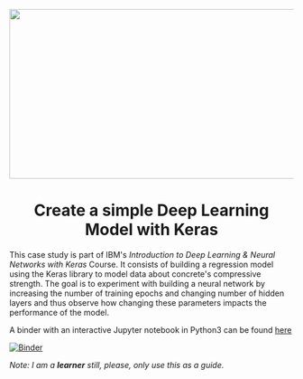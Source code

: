 <p align="center">
  <img width="600" height="300" src="https://github.com/prislb/Simple-Deep-Learning-Model-Keras/blob/main/keras-nn.png">
</p>

<h1 align="center"> Create a simple Deep Learning Model with Keras </h1>

This case study is part of IBM's *Introduction to Deep Learning & Neural Networks with Keras* Course. It consists of building a regression model using the Keras library to model data about concrete's compressive strength. The goal is to experiment with building a neural network by increasing the number of training epochs and changing number of hidden layers and thus observe how changing these parameters impacts the performance of the model.

A binder with an interactive Jupyter notebook in Python3 can be found [here](https://mybinder.org/v2/gh/prislb/Simple-Deep-Learning-Model-Keras/main)

[![Binder](http://mybinder.org/badge.svg)](https://mybinder.org/v2/gh/prislb/Simple-Deep-Learning-Model-Keras/main?urlpath=lab)


*Note: I am a **learner** still, please, only use this as a guide.*

